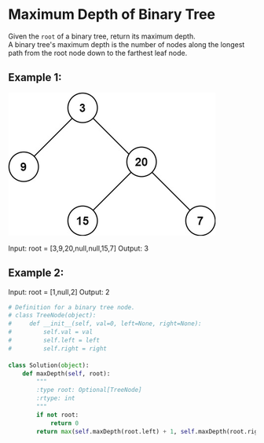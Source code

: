 # Maximum Depth of Binary Tree

Given the `root` of a binary tree, return its maximum depth.  
A binary tree's maximum depth is the number of nodes along the longest path from the root node down to the farthest leaf node.

## Example 1:
![tmp-tree](assets/tmp-tree.jpg)

Input: root = [3,9,20,null,null,15,7]
Output: 3

## Example 2:
Input: root = [1,null,2]
Output: 2

```python
# Definition for a binary tree node.
# class TreeNode(object):
#     def __init__(self, val=0, left=None, right=None):
#         self.val = val
#         self.left = left
#         self.right = right

class Solution(object):
    def maxDepth(self, root):
        """
        :type root: Optional[TreeNode]
        :rtype: int
        """
        if not root:
            return 0
        return max(self.maxDepth(root.left) + 1, self.maxDepth(root.right) + 1)
```
